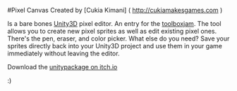 #Pixel Canvas 
Created by [Cukia Kimani] ( http://cukiamakesgames.com )

Is a bare bones [Unity3D](http://unity3d.com) pixel editor. An entry for the [toolboxjam](https://itch.io/jam/toolbox-jam). The tool allows you to create new pixel sprites as well as edit existing pixel ones. There's the pen, eraser, and color picker. What else do you need? Save your sprites directly back into your Unity3D project and use them in your game immediately without leaving the editor. 

Download the [unitypackage on itch.io](https://sugboerie.itch.io/pixel-canvas)

:)
